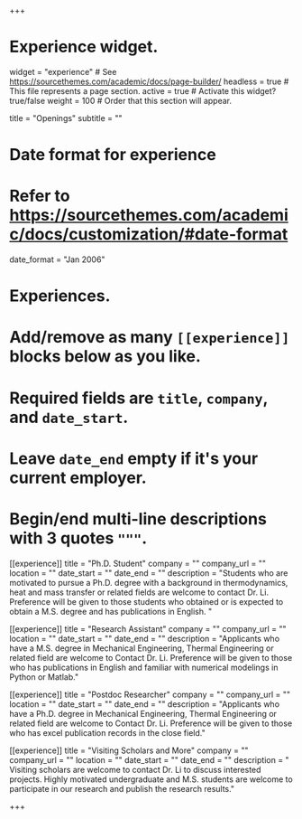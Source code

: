 +++
# Experience widget.
widget = "experience"  # See https://sourcethemes.com/academic/docs/page-builder/
headless = true  # This file represents a page section.
active = true  # Activate this widget? true/false
weight = 100  # Order that this section will appear.

title = "Openings"
subtitle = ""

# Date format for experience
#   Refer to https://sourcethemes.com/academic/docs/customization/#date-format
date_format = "Jan 2006"

# Experiences.
#   Add/remove as many `[[experience]]` blocks below as you like.
#   Required fields are `title`, `company`, and `date_start`.
#   Leave `date_end` empty if it's your current employer.
#   Begin/end multi-line descriptions with 3 quotes `"""`.
[[experience]]
  title = "Ph.D. Student"
  company = ""
  company_url = ""
  location = ""
  date_start = ""
  date_end = ""
  description = "Students who are motivated to pursue a Ph.D. degree with a background in thermodynamics, heat and mass transfer or related fields are welcome to contact Dr. Li. Preference will be given to those students who obtained or is expected to obtain a M.S. degree and has publications in English. "

[[experience]]
  title = "Research Assistant"
  company = ""
  company_url = ""
  location = ""
  date_start = ""
  date_end = ""
  description = "Applicants who have a M.S. degree in Mechanical Engineering, Thermal Engineering or related field are welcome to Contact Dr. Li. Preference will be given to those who has publications in English and familiar with numerical modelings in Python or Matlab."

[[experience]]
  title = "Postdoc Researcher"
  company = ""
  company_url = ""
  location = ""
  date_start = ""
  date_end = ""
  description = "Applicants who have a Ph.D. degree in Mechanical Engineering, Thermal Engineering or related field are welcome to Contact Dr. Li. Preference will be given to those who has excel publication records in the close field."
  
[[experience]]
  title = "Visiting Scholars and More"
  company = ""
  company_url = ""
  location = ""
  date_start = ""
  date_end = ""
  description = " Visiting scholars are welcome to contact Dr. Li to discuss interested projects. Highly motivated undergraduate and M.S. students are welcome to participate in our research and publish the research results."

 


+++
